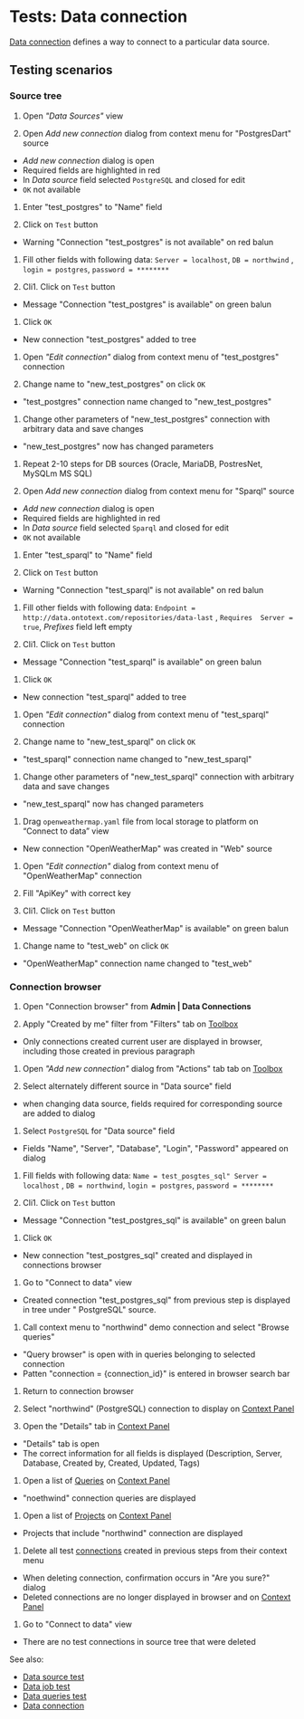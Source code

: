 <!-- TITLE: Tests: Data connection -->
<!-- SUBTITLE: -->

# Tests: Data connection

[Data connection](access.md#data-connection) defines a way to connect to a particular data source.

## Testing scenarios

### Source tree

1. Open *"Data Sources"* view

1. Open *Add new connection* dialog from context menu for "PostgresDart" source

* *Add new connection* dialog is open
* Required fields are highlighted in red
* In *Data source* field selected ```PostgreSQL``` and closed for edit
* ```OK``` not available

1. Enter "test_postgres" to "Name" field 

1. Click on ```Test``` button

* Warning "Connection "test_postgres" is not available" on red balun

1. Fill other fields with following data: ```Server = localhost```, ```DB = northwind```
   , ```login = postgres```, ```password = ********```

1. Cli1. Click on ```Test``` button

* Message "Connection "test_postgres" is available" on green balun

1. Click ```OK```

* New connection "test_postgres" added to tree

1. Open *"Edit connection"* dialog from context menu of "test_postgres" connection

1. Change name to "new_test_postgres" on click ```OK```

* "test_postgres" connection name changed to "new_test_postgres"

1. Change other parameters of "new_test_postgres" connection with arbitrary data and save changes

* "new_test_postgres" now has changed parameters

1. Repeat 2-10 steps for DB sources (Oracle, MariaDB, PostresNet, MySQLm MS SQL)

1. Open *Add new connection* dialog from context menu for "Sparql" source

* *Add new connection* dialog is open
* Required fields are highlighted in red
* In *Data source* field selected ```Sparql``` and closed for edit
* ```OK``` not available

1. Enter "test_sparql" to "Name" field

1. Click on ```Test``` button

* Warning "Connection "test_sparql" is not available" on red balun

1. Fill other fields with following data: ```Endpoint = http://data.ontotext.com/repositories/data-last```
   , ```Requires  Server = true```, *Prefixes* field left empty

1. Cli1. Click on ```Test``` button

* Message "Connection "test_sparql" is available" on green balun

1. Click ```OK```

* New connection "test_sparql" added to tree

1. Open *"Edit connection"* dialog from context menu of "test_sparql" connection

1. Change name to "new_test_sparql" on click ```OK```

* "test_sparql" connection name changed to "new_test_sparql"

1. Change other parameters of "new_test_sparql" connection with arbitrary data and save changes

* "new_test_sparql" now has changed parameters

1. Drag ```openweathermap.yaml``` file from local storage to platform on “Connect to data” view

* New connection "OpenWeatherMap" was created in  "Web" source

1. Open *"Edit connection"* dialog from context menu of "OpenWeatherMap" connection

1. Fill "ApiKey" with correct key

1. Cli1. Click on ```Test``` button

* Message "Connection "OpenWeatherMap" is available" on green balun

1. Change name to "test_web" on click ```OK```

* "OpenWeatherMap" connection name changed to "test_web"

### Connection browser

1. Open "Connection browser" from **Admin | Data Connections**

1. Apply "Created by me" filter from "Filters" tab on [Toolbox](../datagrok/navigation.md#toolbox)

* Only connections created current user are displayed in browser, including those created in previous paragraph

1. Open *"Add new connection"* dialog from "Actions" tab tab on [Toolbox](../datagrok/navigation.md#toolbox)

1. Select alternately different source in "Data source" field

* when changing data source, fields required for corresponding source are added to dialog

1. Select ```PostgreSQL``` for "Data source" field

* Fields "Name", "Server", "Database", "Login", "Password" appeared on dialog

1. Fill fields with following data: ```Name = test_posgtes_sql" Server = localhost```
   , ```DB = northwind```, ```login = postgres```, ```password = ********```

1. Cli1. Click on ```Test``` button

* Message "Connection "test_postgres_sql" is available" on green balun

1. Click ```OK```

* New connection "test_postgres_sql" created and displayed in connections browser

1. Go to "Connect to data" view

* Created connection "test_postgres_sql" from previous step is displayed in tree under "
  PostgreSQL" source.

1. Call context menu to "northwind" demo connection and select "Browse queries"

* "Query browser" is open with in queries belonging to selected connection
* Patten "connection = {connection_id}" is entered in browser search bar

1. Return to connection browser

1. Select "northwind" (PostgreSQL) connection to display on [Context Panel](../datagrok/navigation.md#context-panel)

1. Open the "Details" tab in [Context Panel](../datagrok/navigation.md#context-panel)

* "Details" tab is open
* The correct information for all fields is displayed (Description, Server, Database, Created by, Created, Updated,
  Tags)

1. Open a list of [Queries](access.md#data-query) on [Context Panel](../datagrok/navigation.md#context-panel)

* "noethwind" connection queries are displayed

1. Open a list of [Projects](../datagrok/project.md)
   on [Context Panel](../datagrok/navigation.md#context-panel)

* Projects that include "northwind" connection are displayed

1. Delete all test [connections](access.md#data-connection) created in previous steps from their context menu

* When deleting connection, confirmation occurs in "Are you sure?" dialog
* Deleted connections are no longer displayed in browser and on [Context Panel](../datagrok/navigation.md#context-panel)

1. Go to "Connect to data" view

* There are no test connections in source tree that were deleted

See also:

* [Data source test](data-source-test.md)
* [Data job test](data-job-test.md)
* [Data queries test](data-query-test.md)
* [Data connection](access.md#data-connection)
